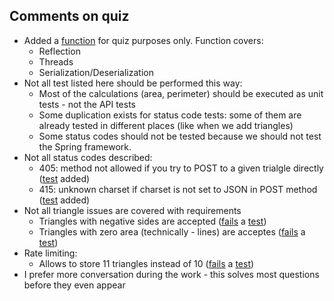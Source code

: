 ## Comments on quiz
- Added a [function](https://github.com/Archieru/natera/blob/master/src/test/java/com/bar42/natera/Base.java#L44) for quiz purposes only. Function covers:
  - Reflection
  - Threads
  - Serialization/Deserialization
- Not all test listed here should be performed this way:
  - Most of the calculations (area, perimeter) should be executed as unit tests - not the API tests
  - Some duplication exists for status code tests: some of them are already tested in different places (like when we add triangles)
  - Some status codes should not be tested because we should not test the Spring framework.
- Not all status codes described:
  - 405: method not allowed if you try to POST to a given trialgle directly ([test](https://github.com/Archieru/natera/blob/master/src/test/java/com/bar42/natera/HttpCodesTest.java#L38) added)
  - 415: unknown charset if charset is not set to JSON in POST method ([test](https://github.com/Archieru/natera/blob/master/src/test/java/com/bar42/natera/HttpCodesTest.java#L49) added)
- Not all triangle issues are covered with requirements
  - Triangles with negative sides are accepted ([fails](https://github.com/Archieru/natera/commit/f83325e7f4fe55d41ce417076ef3c57563ac2350/checks?check_suite_id=331724683) a [test](https://github.com/Archieru/natera/blob/master/src/test/java/com/bar42/natera/AddTriangleTest.java#L47))
  - Triangles with zero area (technically - lines) are acceptes ([fails](https://github.com/Archieru/natera/commit/f83325e7f4fe55d41ce417076ef3c57563ac2350/checks?check_suite_id=331724683) a [test](https://github.com/Archieru/natera/blob/master/src/test/java/com/bar42/natera/AddTriangleTest.java#L69))
- Rate limiting:
  - Allows to store 11 triangles instead of 10  ([fails](https://github.com/Archieru/natera/commit/f83325e7f4fe55d41ce417076ef3c57563ac2350/checks?check_suite_id=331724683) a [test](https://github.com/Archieru/natera/blob/master/src/test/java/com/bar42/natera/RateLimitingTest.java#L20))
- I prefer more conversation during the work - this solves most questions before they even appear
